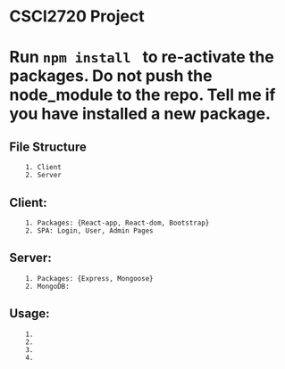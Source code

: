 # CSCI2720 Project

# Run ```npm install ``` to re-activate the packages. Do not push the node_module to the repo. Tell me if you have installed a new package. 

   ## File Structure 
        1. Client
        2. Server 


   ## Client:
        1. Packages: {React-app, React-dom, Bootstrap}
        2. SPA: Login, User, Admin Pages 


  ##  Server:
        1. Packages: {Express, Mongoose}
        2. MongoDB: 


  ##  Usage:
        1. 
        2.
        3.
        4.
    

